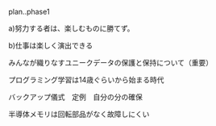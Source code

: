 plan..phase1

a)努力する者は、楽しむものに勝てず。

b)仕事は楽しく演出できる

みんなが織りなすユニークデータの保護と保持について（重要）

プログラミング学習は14歳ぐらいから始まる時代

バックアップ儀式　定例　自分の分の確保

半導体メモリは回転部品がなく故障しにくい
